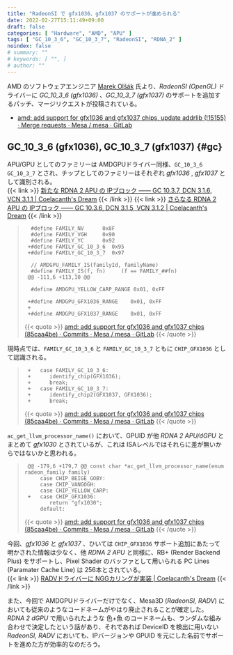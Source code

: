 ```yaml
---
title: "RadeonSI で gfx1036、gfx1037 のサポートが進められる"
date: 2022-02-27T15:11:49+09:00
draft: false
categories: [ "Hardware", "AMD", "APU" ]
tags: [ "GC_10_3_6", "GC_10_3_7", "RadeonSI", "RDNA_2" ]
noindex: false
# summary: ""
# keywords: [ "", ]
# author: ""
---
```


AMD のソフトウェアエンジニア [Marek Olšák](https://gitlab.freedesktop.org/mareko) 氏より、*RadeonSI (OpenGL)* ドライバーに *GC_10_3_6 (gfx1036)* 、*GC_10_3_7 (gfx1037)* のサポートを追加するパッチ、マージリクエストが投稿されている。  

* [amd: add support for gfx1036 and gfx1037 chips, update addrlib (!15155) · Merge requests · Mesa / mesa · GitLab](https://gitlab.freedesktop.org/mesa/mesa/-/merge_requests/15155)

## GC_10_3_6 (gfx1036), GC_10_3_7 (gfx1037) {#gc}
APU/GPU としてのファミリーは AMDGPUドライバー同様、`GC_10_3_6` `GC_10_3_7` とされ、チップとしてのファミリーはそれぞれ *gfx1036* , *gfx1037* として識別される。  
{{< link >}} [新たな RDNA 2 APU の IPブロック ―― GC 10.3.7, DCN 3.1.6, VCN 3.1.1 | Coelacanth's Dream](/posts/2022/02/17/amdgpu-new-rdna_2-ip/) {{< /link >}}
{{< link >}} [さらなる RDNA 2 APU の IPブロック ―― GC 10.3.6, DCN 3.1.5, VCN 3.1.2 | Coelacanth's Dream](/posts/2022/02/17/rdna_2-ip-gc_10_3_6/) {{< /link >}}

 > 		 #define FAMILY_NV      0x8F
 > 		 #define FAMILY_VGH     0x90
 > 		 #define FAMILY_YC      0x92
 > 		+#define FAMILY_GC_10_3_6  0x95
 > 		+#define FAMILY_GC_10_3_7  0x97
 > 		
 > 		 // AMDGPU_FAMILY_IS(familyId, familyName)
 > 		 #define FAMILY_IS(f, fn)     (f == FAMILY_##fn)
 > 		@@ -111,6 +113,10 @@
 > 		
 > 		 #define AMDGPU_YELLOW_CARP_RANGE 0x01, 0xFF
 > 		
 > 		+#define AMDGPU_GFX1036_RANGE    0x01, 0xFF
 > 		+
 > 		+#define AMDGPU_GFX1037_RANGE    0x01, 0xFF
 >
 > {{< quote >}} [amd: add support for gfx1036 and gfx1037 chips (85caa4be) · Commits · Mesa / mesa · GitLab](https://gitlab.freedesktop.org/mesa/mesa/-/commit/85caa4be69897570d0b03600798b7f6ad5720f6e?merge_request_iid=15155) {{< /quote >}}

現時点では、`FAMILY_GC_10_3_6` と `FAMILY_GC_10_3_7` ともに `CHIP_GFX1036` として認識される。  

 > 		+   case FAMILY_GC_10_3_6:
 > 		+      identify_chip(GFX1036);
 > 		+      break;
 > 		+   case FAMILY_GC_10_3_7:
 > 		+      identify_chip2(GFX1037, GFX1036);
 > 		+      break;
 >
 > {{< quote >}} [amd: add support for gfx1036 and gfx1037 chips (85caa4be) · Commits · Mesa / mesa · GitLab](https://gitlab.freedesktop.org/mesa/mesa/-/commit/85caa4be69897570d0b03600798b7f6ad5720f6e?merge_request_iid=15155) {{< /quote >}}

`ac_get_llvm_processor_name()` において、GPUID が他 *RDNA 2 APU/dGPU* とまとめて *gfx1030* とされているが、これは ISAレベルではそれらに差が無いからではないかと思われる。  

 > 		@@ -179,6 +179,7 @@ const char *ac_get_llvm_processor_name(enum radeon_family family)
 > 		    case CHIP_BEIGE_GOBY:
 > 		    case CHIP_VANGOGH:
 > 		    case CHIP_YELLOW_CARP:
 > 		+   case CHIP_GFX1036:
 > 		       return "gfx1030";
 > 		    default:
 >
 > {{< quote >}} [amd: add support for gfx1036 and gfx1037 chips (85caa4be) · Commits · Mesa / mesa · GitLab](https://gitlab.freedesktop.org/mesa/mesa/-/commit/85caa4be69897570d0b03600798b7f6ad5720f6e?merge_request_iid=15155) {{< /quote >}}

今回、*gfx1036* と *gfx1037* 、ひいては `CHIP_GFX1036` サポート追加にあたって明かされた情報は少なく、他 *RDNA 2 APU* と同様に、RB+ (Render Backend Plus) をサポートし、Pixel Shader のバッファとして用いられる PC Lines (Paramater Cache Line) は 256本とされている。  
{{< link >}} [RADVドライバーに NGGカリングが実装 | Coelacanth's Dream](/posts/2021/07/26/radv-nggc/#pc) {{< /link >}}

また、今回で AMDGPUドライバーだけでなく、Mesa3D (*RadeonSI, RADV*) においても従来のようなコードネームがやはり廃止されることが確定した。  
*RDNA 2 dGPU* で用いられたような 色+魚 のコードネームも、ランダムな組み合わせで決定したという話があり、それであれば DeviceID を検出に用いない *RadeonSI, RADV* においても、IPバージョンや GPUID を元にした名前でサポートを進めた方が効率的なのだろう。  
